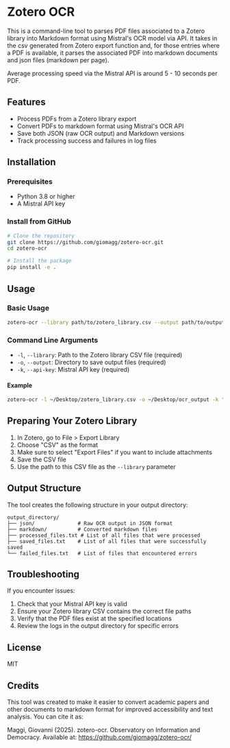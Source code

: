 # Zotero OCR 

This is a command-line tool to parses PDF files associated to a Zotero library into Markdown format using Mistral's OCR model via API. It takes in the csv generated from Zotero export function and, for those entries where a PDF is available, it parses the associated PDF into markdown documents and json files (markdown per page). 

Average processing speed via the Mistral API is around 5 - 10 seconds per PDF. 

## Features

- Process PDFs from a Zotero library export
- Convert PDFs to markdown format using Mistral's OCR API
- Save both JSON (raw OCR output) and Markdown versions
- Track processing success and failures in log files

## Installation

### Prerequisites

- Python 3.8 or higher
- A Mistral API key

### Install from GitHub

```bash
# Clone the repository
git clone https://github.com/giomagg/zotero-ocr.git
cd zotero-ocr

# Install the package
pip install -e .
```

## Usage

### Basic Usage

```bash
zotero-ocr --library path/to/zotero_library.csv --output path/to/output_directory --api-key your_mistral_api_key
```

### Command Line Arguments

- `-l`, `--library`: Path to the Zotero library CSV file (required)
- `-o`, `--output`: Directory to save output files (required)
- `-k`, `--api-key`: Mistral API key (required)

#### Example

```bash
zotero-ocr -l ~/Desktop/zotero_library.csv -o ~/Desktop/ocr_output -k "your-mistral-api-key"
```

## Preparing Your Zotero Library

1. In Zotero, go to File > Export Library
2. Choose "CSV" as the format
3. Make sure to select "Export Files" if you want to include attachments
4. Save the CSV file
5. Use the path to this CSV file as the `--library` parameter

## Output Structure

The tool creates the following structure in your output directory:

```
output_directory/
├── json/              # Raw OCR output in JSON format
├── markdown/          # Converted markdown files
├── processed_files.txt # List of all files that were processed
├── saved_files.txt    # List of all files that were successfully saved
└── failed_files.txt   # List of files that encountered errors
```

## Troubleshooting

If you encounter issues:

1. Check that your Mistral API key is valid
2. Ensure your Zotero library CSV contains the correct file paths
3. Verify that the PDF files exist at the specified locations
4. Review the logs in the output directory for specific errors

## License

MIT

## Credits

This tool was created to make it easier to convert academic papers and other documents to markdown format for improved accessibility and text analysis. You can cite it as: 

Maggi, Giovanni (2025). zotero-ocr. Observatory on Information and Democracy. Available at: https://github.com/giomagg/zotero-ocr/
